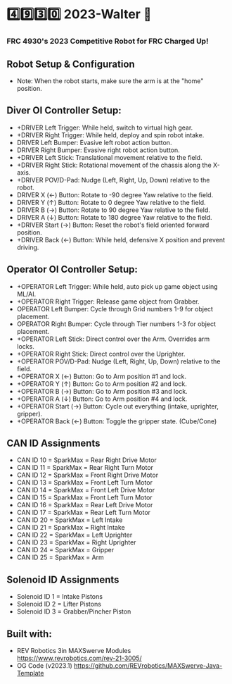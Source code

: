 # :four::nine::three::zero: 2023-Walter :robot:

### FRC 4930's 2023 Competitive Robot for FRC Charged Up!

## Robot Setup & Configuration
* Note: When the robot starts, make sure the arm is at the "home" position.

## Diver OI Controller Setup:
* +DRIVER Left Trigger: While held, switch to virtual high gear.
* +DRIVER Right Trigger: While held, deploy and spin robot intake.
* DRIVER Left Bumper: Evasive left robot action button.
* DRIVER Right Bumper: Evasive right robot action button.
* +DRIVER Left Stick: Translational movement relative to the field.
* +DRIVER Right Stick: Rotational movement of the chassis along the X-axis.
* +DRIVER POV/D-Pad: Nudge (Left, Right, Up, Down) relative to the robot.
* DRIVER X (←) Button: Rotate to -90 degree Yaw relative to the field.
* DRIVER Y (↑) Button: Rotate to 0 degree Yaw relative to the field.
* DRIVER B (→) Button: Rotate to 90 degree Yaw relative to the field.
* DRIVER A (↓) Button: Rotate to 180 degree Yaw relative to the field.
* +DRIVER Start (→) Button: Reset the robot's field oriented forward position.
* +DRIVER Back (←) Button: While held, defensive X position and prevent driving.

## Operator OI Controller Setup:
* +OPERATOR Left Trigger: While held, auto pick up game object using ML/AI.
* +OPERATOR Right Trigger: Release game object from Grabber.
* OPERATOR Left Bumper: Cycle through Grid numbers 1-9 for object placement.
* OPERATOR Right Bumper: Cycle through Tier numbers 1-3 for object placement.
* +OPERATOR Left Stick: Direct control over the Arm. Overrides arm locks.
* +OPERATOR Right Stick: Direct control over the Uprighter.
* +OPERATOR POV/D-Pad: Nudge (Left, Right, Up, Down) relative to the field.
* +OPERATOR X (←) Button: Go to Arm position #1 and lock.
* +OPERATOR Y (↑) Button: Go to Arm position #2 and lock.
* +OPERATOR B (→) Button: Go to Arm position #3 and lock.
* +OPERATOR A (↓) Button: Go to Arm position #4 and lock.
* +OPERATOR Start (→) Button: Cycle out everything (intake, uprighter, gripper).
* +OPERATOR Back (←) Button: Toggle the gripper state. (Cube/Cone)

## CAN ID Assignments
* CAN ID 10 = SparkMax = Rear Right Drive Motor
* CAN ID 11 = SparkMax = Rear Right Turn Motor
* CAN ID 12 = SparkMax = Front Right Drive Motor
* CAN ID 13 = SparkMax = Front Left Turn Motor
* CAN ID 14 = SparkMax = Front Left Drive Motor
* CAN ID 15 = SparkMax = Front Left Turn Motor
* CAN ID 16 = SparkMax = Rear Left Drive Motor
* CAN ID 17 = SparkMax = Rear Left Turn Motor
* CAN ID 20 = SparkMax = Left Intake
* CAN ID 21 = SparkMax = Right Intake
* CAN ID 22 = SparkMax = Left Uprighter
* CAN ID 23 = SparkMax = Right Uprighter
* CAN ID 24 = SparkMax = Gripper
* CAN ID 25 = SparkMax = Arm

## Solenoid ID Assignments
* Solenoid ID 1 = Intake Pistons
* Solenoid ID 2 = Lifter Pistons
* Solenoid ID 3 = Grabber/Pincher Piston

## Built with:
* REV Robotics 3in MAXSwerve Modules https://www.revrobotics.com/rev-21-3005/
* OG Code (v2023.1) https://github.com/REVrobotics/MAXSwerve-Java-Template
